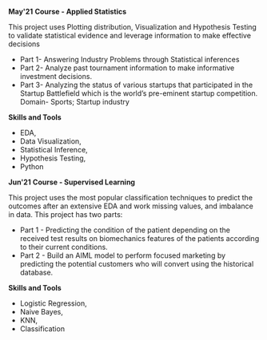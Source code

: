 **May'21**
**Course - Applied Statistics**

This project uses Plotting distribution, Visualization and Hypothesis Testing to validate statistical evidence and leverage information to make effective decisions 

- Part 1- Answering Industry Problems through Statistical inferences 
- Part 2- Analyze past tournament information to make informative investment decisions. 
- Part 3- Analyzing the status of various startups that participated in the Startup Battlefield which is the world’s pre-eminent startup competition. Domain- Sports; Startup industry

**Skills and Tools**
- EDA, 
- Data Visualization, 
- Statistical Inference, 
- Hypothesis Testing, 
- Python


**Jun'21**
**Course - Supervised Learning**

This project uses the most popular classification techniques to predict the outcomes after an extensive EDA and work missing values, and imbalance in data. This project has two parts: 
- Part 1 - Predicting the condition of the patient depending on the received test results on biomechanics features of the patients according to their current conditions. 
- Part 2 - Build an AIML model to perform focused marketing by predicting the potential customers who will convert using the historical database.

**Skills and Tools**
- Logistic Regression, 
- Naive Bayes, 
- KNN, 
- Classification

